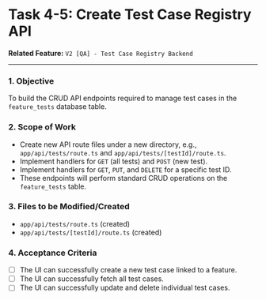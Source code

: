 
# Task 4-5: Create Test Case Registry API

**Related Feature:** `V2 [QA] - Test Case Registry Backend`

---

### 1. Objective
To build the CRUD API endpoints required to manage test cases in the `feature_tests` database table.

### 2. Scope of Work
- Create new API route files under a new directory, e.g., `app/api/tests/route.ts` and `app/api/tests/[testId]/route.ts`.
- Implement handlers for `GET` (all tests) and `POST` (new test).
- Implement handlers for `GET`, `PUT`, and `DELETE` for a specific test ID.
- These endpoints will perform standard CRUD operations on the `feature_tests` table.

### 3. Files to be Modified/Created
- `app/api/tests/route.ts` (created)
- `app/api/tests/[testId]/route.ts` (created)

### 4. Acceptance Criteria
- [ ] The UI can successfully create a new test case linked to a feature.
- [ ] The UI can successfully fetch all test cases.
- [ ] The UI can successfully update and delete individual test cases.
